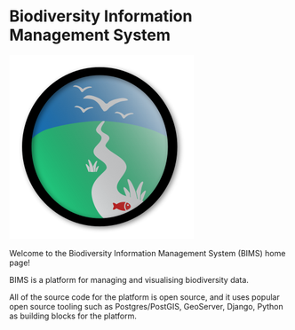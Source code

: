 # Biodiversity Information Management System

![LOGO](img/logo.svg)

Welcome to the Biodiversity Information Management System (BIMS) home page!

BIMS is a platform for managing and visualising biodiversity data.

All of the source code for the platform is open source, and it uses popular open source tooling such as Postgres/PostGIS, GeoServer, Django, Python as building blocks for the platform.
